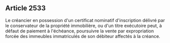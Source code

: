 Article 2533
----
Le créancier en possession d'un certificat nominatif d'inscription délivré par
le conservateur de la propriété immobilière, ou d'un titre exécutoire peut, à
défaut de paiement à l'échéance, poursuivre la vente par expropriation forcée
des immeubles immatriculés de son débiteur affectés à la créance.
